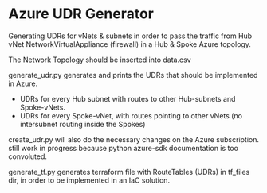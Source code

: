# Azure UDR Generator

Generating UDRs for vNets & subnets in order to pass the traffic from Hub vNet NetworkVirtualAppliance (firewall) in a Hub & Spoke Azure topology.

The Network Topology should be inserted into data.csv

generate_udr.py generates and prints the UDRs that should be implemented in Azure.

* UDRs for every Hub subnet with routes to other Hub-subnets and Spoke-vNets.
* UDRs for every Spoke-vNet, with routes pointing to other vNets (no intersubnet routing inside the Spokes)

create_udr.py will also do the necessary changes on the Azure subscription. still work in progress because python azure-sdk documentation is too convoluted. 

generate_tf.py generates terraform file with RouteTables (UDRs) in tf_files dir, in order to be implemented in an IaC solution. 
